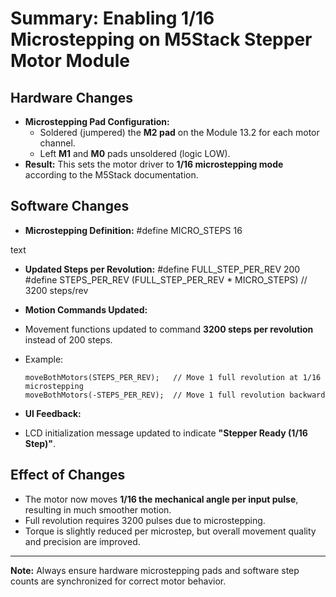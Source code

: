 # Summary: Enabling 1/16 Microstepping on M5Stack Stepper Motor Module

## Hardware Changes
- **Microstepping Pad Configuration:**
  - Soldered (jumpered) the **M2 pad** on the Module 13.2 for each motor channel.
  - Left **M1** and **M0** pads unsoldered (logic LOW).
- **Result:** This sets the motor driver to **1/16 microstepping mode** according to the M5Stack documentation.

## Software Changes
- **Microstepping Definition:**
#define MICRO_STEPS 16

text
- **Updated Steps per Revolution:**
#define FULL_STEP_PER_REV 200
#define STEPS_PER_REV (FULL_STEP_PER_REV * MICRO_STEPS) // 3200 steps/rev

- **Motion Commands Updated:**
- Movement functions updated to command **3200 steps per revolution** instead of 200 steps.
- Example:
  ```
  moveBothMotors(STEPS_PER_REV);   // Move 1 full revolution at 1/16 microstepping
  moveBothMotors(-STEPS_PER_REV);  // Move 1 full revolution backward
  ```
- **UI Feedback:**
- LCD initialization message updated to indicate **"Stepper Ready (1/16 Step)"**.

## Effect of Changes
- The motor now moves **1/16 the mechanical angle per input pulse**, resulting in much smoother motion.
- Full revolution requires 3200 pulses due to microstepping.
- Torque is slightly reduced per microstep, but overall movement quality and precision are improved.

---

**Note:** Always ensure hardware microstepping pads and software step counts are synchronized for correct motor behavior.

